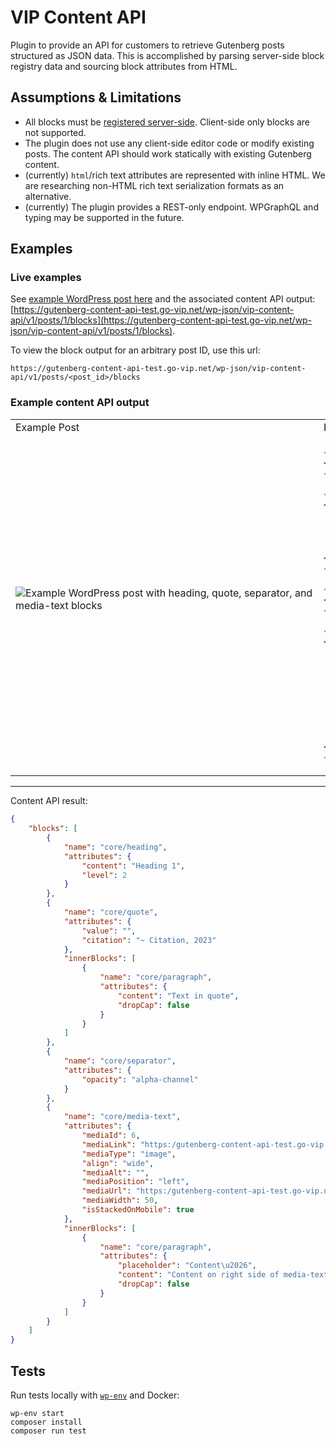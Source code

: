 # VIP Content API

Plugin to provide an API for customers to retrieve Gutenberg posts structured as JSON data. This is accomplished by parsing server-side block registry data and sourcing block attributes from HTML.

## Assumptions & Limitations

- All blocks must be [registered server-side](https://developer.wordpress.org/block-editor/reference-guides/block-api/block-metadata/#php-server-side). Client-side only blocks are not supported.
- The plugin does not use any client-side editor code or modify existing posts. The content API should work statically with existing Gutenberg content.
- (currently) `html`/rich text attributes are represented with inline HTML. We are researching non-HTML rich text serialization formats as an alternative.
- (currently) The plugin provides a REST-only endpoint. WPGraphQL and typing may be supported in the future.

## Examples

### Live examples

See [example WordPress post here](https://gutenberg-content-api-test.go-vip.net/hello-world/) and the associated content API output: [https://gutenberg-content-api-test.go-vip.net/wp-json/vip-content-api/v1/posts/1/blocks](https://gutenberg-content-api-test.go-vip.net/wp-json/vip-content-api/v1/posts/1/blocks).

To view the block output for an arbitrary post ID, use this url:

```
https://gutenberg-content-api-test.go-vip.net/wp-json/vip-content-api/v1/posts/<post_id>/blocks
```

### Example content API output

<table>
	<tr>
		<td>Example Post</td>
		<td>HTML Content</td>
	</tr>
	<tr>
		<td>
			<img src="https://github.com/wpcomvip/wordpress-vip-testing-gutenberg-content-api-test/raw/media/post-example.png?raw=true" alt="Example WordPress post with heading, quote, separator, and media-text blocks" />&nbsp;&nbsp;&nbsp;&nbsp;&nbsp;&nbsp;&nbsp;&nbsp;&nbsp;&nbsp;&nbsp;&nbsp;&nbsp;&nbsp;&nbsp;&nbsp;&nbsp;&nbsp;&nbsp;&nbsp;&nbsp;&nbsp;&nbsp;&nbsp;&nbsp;&nbsp;&nbsp;&nbsp;&nbsp;&nbsp;&nbsp;&nbsp;&nbsp;&nbsp;&nbsp;&nbsp;&nbsp;&nbsp;&nbsp;&nbsp;&nbsp;&nbsp;&nbsp;&nbsp;&nbsp;&nbsp;&nbsp;&nbsp;&nbsp;&nbsp;&nbsp;&nbsp;&nbsp;&nbsp;&nbsp;&nbsp;&nbsp;&nbsp;&nbsp;&nbsp;&nbsp;&nbsp;&nbsp;&nbsp;&nbsp;&nbsp;&nbsp;&nbsp;&nbsp;&nbsp;&nbsp;&nbsp;&nbsp;&nbsp;&nbsp;&nbsp;&nbsp;&nbsp;&nbsp;&nbsp;&nbsp;&nbsp;&nbsp;&nbsp;&nbsp;&nbsp;&nbsp;&nbsp;&nbsp;&nbsp;&nbsp;&nbsp;&nbsp;&nbsp;&nbsp;&nbsp;&nbsp;&nbsp;&nbsp;&nbsp;&nbsp;&nbsp;&nbsp;&nbsp;&nbsp;&nbsp;&nbsp;&nbsp;&nbsp;&nbsp;&nbsp;
			<!-- non-breaking spaces for GitHub image alignment -->
		</td>
<td>

```html
<!-- wp:heading -->
<h2>Heading 1</h2>
<!-- /wp:heading -->

<!-- wp:quote -->
<blockquote class="wp-block-quote">
    <!-- wp:paragraph -->
    <p>Text in quote</p>
    <!-- /wp:paragraph -->
    <cite>~ Citation, 2023</cite>
</blockquote>
<!-- /wp:quote -->

<!-- wp:separator -->
<hr class="wp-block-separator has-alpha-channel-opacity"/>
<!-- /wp:separator -->

<!-- wp:media-text {"mediaId":6,"mediaLink":"https://gutenberg-content-api-test.go-vip.net/?attachment_id=6","mediaType":"image"} -->
<div class="wp-block-media-text alignwide is-stacked-on-mobile">
    <figure class="wp-block-media-text__media">
        <img src="https://gutenberg-content-api-test.go-vip.net/wp-content/uploads/2023/01/4365xAanG8.jpg?w=1024" alt="" class="wp-image-6 size-full"/>
    </figure>

    <div class="wp-block-media-text__content">
        <!-- wp:paragraph {"placeholder":"Content…"} -->
        <p>Content on right side of media-text.</p>
        <!-- /wp:paragraph -->
    </div>
</div>
<!-- /wp:media-text -->
```

</td>
</tr>
</table>

---

Content API result:

```json
{
    "blocks": [
        {
            "name": "core/heading",
            "attributes": {
                "content": "Heading 1",
                "level": 2
            }
        },
        {
            "name": "core/quote",
            "attributes": {
                "value": "",
                "citation": "~ Citation, 2023"
            },
            "innerBlocks": [
                {
                    "name": "core/paragraph",
                    "attributes": {
                        "content": "Text in quote",
                        "dropCap": false
                    }
                }
            ]
        },
        {
            "name": "core/separator",
            "attributes": {
                "opacity": "alpha-channel"
            }
        },
        {
            "name": "core/media-text",
            "attributes": {
                "mediaId": 6,
                "mediaLink": "https:/gutenberg-content-api-test.go-vip.net/?attachment_id=6",
                "mediaType": "image",
                "align": "wide",
                "mediaAlt": "",
                "mediaPosition": "left",
                "mediaUrl": "https:/gutenberg-content-api-test.go-vip.net/wp-content/uploads/2023/01/4365xAanG8.jpg?w=1024",
                "mediaWidth": 50,
                "isStackedOnMobile": true
            },
            "innerBlocks": [
                {
                    "name": "core/paragraph",
                    "attributes": {
                        "placeholder": "Content\u2026",
                        "content": "Content on right side of media-text.",
                        "dropCap": false
                    }
                }
            ]
        }
    ]
}
```

## Tests

Run tests locally with [`wp-env`](https://developer.wordpress.org/block-editor/reference-guides/packages/packages-env/) and Docker:

```
wp-env start
composer install
composer run test
```
